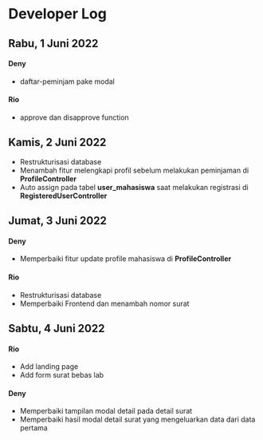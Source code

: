 # Developer Log

## Rabu, 1 Juni 2022
#### Deny 
 - daftar-peminjam pake modal
#### Rio
 -  approve dan disapprove function

## Kamis, 2 Juni 2022
 - Restrukturisasi database
 - Menambah fitur melengkapi profil sebelum melakukan peminjaman di __ProfileController__
 - Auto assign pada tabel __user_mahasiswa__ saat melakukan registrasi di __RegisteredUserController__

 ## Jumat, 3 Juni 2022
#### Deny
  - Memperbaiki fitur update profile mahasiswa di __ProfileController__
#### Rio
  - Restrukturisasi database
  - Memperbaiki Frontend dan menambah nomor surat

## Sabtu, 4 Juni 2022
#### Rio
  - Add landing page
  - Add form surat bebas lab

#### Deny
  - Memperbaiki tampilan modal detail pada detail surat
  - Memperbaiki hasil modal detail surat yang mengeluarkan data dari data pertama
